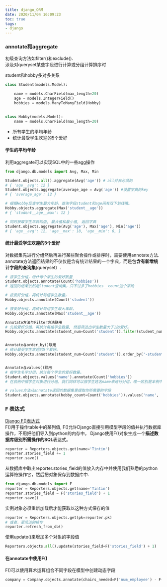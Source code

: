 ```yaml
---
title: django_ORM
date: 2020/11/04 16:09:23
toc: true
tags:
- django
---
```



### annotate和aggregate
初级查询方法如filter()和exclude().  
涉及对queryset某些字段进行计算或分组计算排序时
<!--more-->
student和hobby多对多关系
```python
class Student(models.Model):

    name = models.CharField(max_length=20)
    age = models.IntegerField()
    hobbies = models.ManyToManyField(Hobby)
    

class Hobby(models.Model):
    name = models.CharField(max_length=20)
```

* 所有学生的平均年龄
* 统计最受学生欢迎的5个爱好

#### 学生的平均年龄
利用aggregate可以实现SQL中的一些agg操作

```python
from django.db.models import Avg, Max, Min

Student.objects.all().aggregate(Avg('age')) # all并非必须的
# { 'age__avg': 12 }
Student.objects.aggregate(average_age = Avg('age')) #设置字典的key
# { 'average_age': 12 }

# 根据Hobby反查学生最大年龄。查询字段student和age间有双下划线哦。
Hobby.objects.aggregate(Max('student__age'))
# { 'student__age__max': 12 }

# 同时获取学生年龄均值, 最大值和最小值, 返回字典
Student.objects.aggregate(Avg('age'), Max('age'), Min('age'))
# { 'age__avg': 12, 'age__max': 18, 'age__min': 6, }
```

#### 统计最受学生欢迎的5个爱好
对数据集先进行分组然后再进行某些聚合操作或排序时，需要使用annotate方法.  
annotate方法返回结果的不仅仅是含有统计结果的一个字典，而是包**含有新增统计字段的查询集**(queryset）.
```python
# 按学生分组，统计每个学生的爱好数量
Student.objects.annotate(Count('hobbies'))
# 返回的结果依然是Student查询集，只不过多了hobbies__count这个字段

# 按爱好分组，再统计每组学生数量。
Hobby.objects.annotate(Count('student'))

# 按爱好分组，再统计每组学生最大年龄。
Hobby.objects.annotate(Max('student__age'))
```



```python
Annotate方法与Filter方法联用
# 先按爱好分组，再统计每组学生数量, 然后筛选出学生数量大于1的爱好。
Hobby.objects.annotate(student_num=Count('student')).filter(student_num__gt=1)


Annotate与order_by()联用
# 统计最受学生欢迎的5个爱好。
Hobby.objects.annotate(student_num=Count('student')).order_by('-student_num')[:5]


Annotate与values()联用
# 按学生名字分组，统计每个学生的爱好数量。
Student.objects.values('name').annotate(Count('hobbies'))
# 在前例中按学生对象进行分组，我们同样可以按学生姓名name来进行分组。唯一区别是本例中，如果两个学生具有相同名字，那么他们的爱好数量将叠加

# values方法从annotate返回的数据集里提取你所需要的字段
Student.objects.annotate(hobby_count=Count('hobbies')).values('name', 'hobby_count')

```


### F 表达式
[Django F()表达式](https://www.jianshu.com/p/6cad2bf1eb6a)  
F()用于操作table中的某列值, F()允许Django直接引用模型字段的值并执行数据库操作，不用把他们导入到python的内存中。
Django使用F()对象生成一个**描述数据库级别所需操作的SQL**表达式。
```python
reporter = Reporters.objects.get(name='Tintin')
reporter.stories_field += 1
reporter.save()
```
从数据库中取出reporter.stories_field的值放入内存中并使用我们熟悉的python运算符操作它，然后把对象保存到数据库中.
```py
from django.db.models import F
reporter = Reporters.objects.get(name='Tintin')
reporter.stories_field = F('stories_field') + 1
reporter.save()
```
实例对象必须重新加载后才能获取以这种方式保存的值
```py
reporter = Reporters.objects.get(pk=reporter.pk)
# 或者，更简洁的操作
reporter.refresh_from_db()
```
使用update()来增加多个对象的字段值
```py
Reporters.objects.all().update(stories_field=F('stories_field') + 1)
```

#### 在annotate中使用F()

F()可以使用算术运算组合不同字段在模型中创建动态字段
```py
company = Company.objects.annotate(chairs_needed=F('num_employee') - F('num_chairs'))
```

